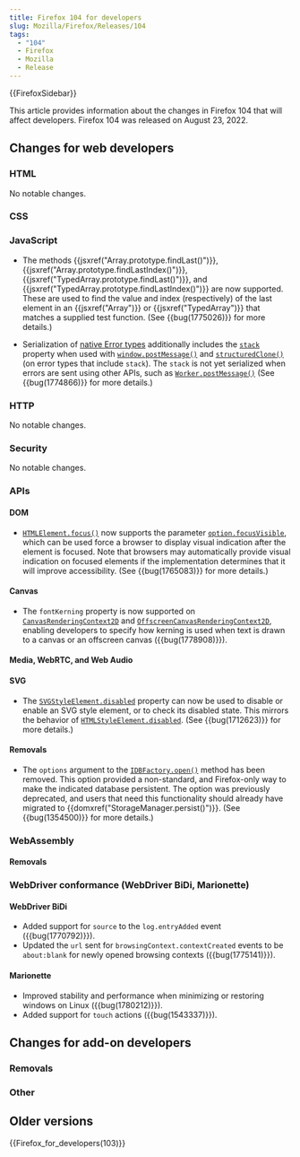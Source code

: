 ```yaml
---
title: Firefox 104 for developers
slug: Mozilla/Firefox/Releases/104
tags:
  - "104"
  - Firefox
  - Mozilla
  - Release
---
```


{{FirefoxSidebar}}

This article provides information about the changes in Firefox 104 that will affect developers. Firefox 104 was released on August 23, 2022.

## Changes for web developers

### HTML

No notable changes.

### CSS

### JavaScript

- The methods {{jsxref("Array.prototype.findLast()")}}, {{jsxref("Array.prototype.findLastIndex()")}}, {{jsxref("TypedArray.prototype.findLast()")}}, and {{jsxref("TypedArray.prototype.findLastIndex()")}} are now supported.
  These are used to find the value and index (respectively) of the last element in an {{jsxref("Array")}} or {{jsxref("TypedArray")}} that matches a supplied test function.
  (See {{bug(1775026)}} for more details.)

- Serialization of [native Error types](/en-US/docs/Web/JavaScript/Reference/Global_Objects/Error#error_types) additionally includes the [`stack`](/en-US/docs/Web/JavaScript/Reference/Global_Objects/Error/Stack) property when used with [`window.postMessage()`](/en-US/docs/Web/API/Window/postMessage) and [`structuredClone()`](/en-US/docs/Web/API/structuredClone) (on error types that include `stack`).
  The `stack` is not yet serialized when errors are sent using other APIs, such as [`Worker.postMessage()`](/en-US/docs/Web/API/Worker/postMessage)
  (See {{bug(1774866)}} for more details.)

### HTTP

No notable changes.

### Security

No notable changes.

### APIs

#### DOM

- [`HTMLElement.focus()`](/en-US/docs/Web/API/HTMLElement/focus) now supports the parameter [`option.focusVisible`](/en-US/docs/Web/API/HTMLElement/focus#focusvisible), which can be used force a browser to display visual indication after the element is focused.
  Note that browsers may automatically provide visual indication on focused elements if the implementation determines that it will improve accessibility.
  (See {{bug(1765083)}} for more details.)

#### Canvas

- The `fontKerning` property is now supported on [`CanvasRenderingContext2D`](/en-US/docs/Web/API/CanvasRenderingContext2D/fontKerning) and [`OffscreenCanvasRenderingContext2D`](/en-US/docs/Web/API/OffscreenCanvasRenderingContext2D), enabling developers to specify how kerning is used when text is drawn to a canvas or an offscreen canvas ({{bug(1778908)}}).

#### Media, WebRTC, and Web Audio

#### SVG

- The [`SVGStyleElement.disabled`](/en-US/docs/Web/API/SVGStyleElement/disabled) property can now be used to disable or enable an SVG style element, or to check its disabled state.
  This mirrors the behavior of [`HTMLStyleElement.disabled`](/en-US/docs/Web/API/HTMLStyleElement/disabled).
  (See {{bug(1712623)}} for more details.)

#### Removals

- The `options` argument to the [`IDBFactory.open()`](/en-US/docs/Web/API/IDBFactory/open) method has been removed.
  This option provided a non-standard, and Firefox-only way to make the indicated database persistent.
  The option was previously deprecated, and users that need this functionality should already have migrated to {{domxref("StorageManager.persist()")}}.
  (See {{bug(1354500)}} for more details.)

### WebAssembly

#### Removals

### WebDriver conformance (WebDriver BiDi, Marionette)

#### WebDriver BiDi

- Added support for `source` to the `log.entryAdded` event ({{bug(1770792)}}).
- Updated the `url` sent for `browsingContext.contextCreated` events to be `about:blank` for newly opened browsing contexts ({{bug(1775141)}}).

#### Marionette

- Improved stability and performance when minimizing or restoring windows on Linux ({{bug(1780212)}}).
- Added support for `touch` actions ({{bug(1543337)}}).

## Changes for add-on developers

### Removals

### Other

## Older versions

{{Firefox_for_developers(103)}}
